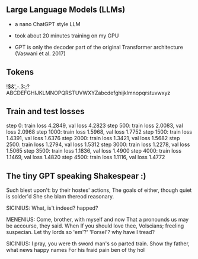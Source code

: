 ## Large Language Models (LLMs)

* a nano ChatGPT style LLM

* took about 20 minutes training on my GPU

* GPT is only the decoder part of the original Transformer architecture (Vaswani et al. 2017)

## Tokens

 !$&',-.3:;?ABCDEFGHIJKLMNOPQRSTUVWXYZabcdefghijklmnopqrstuvwxyz
 
## Train and test losses

step 0: train loss 4.2849, val loss 4.2823
step 500: train loss 2.0083, val loss 2.0968
step 1000: train loss 1.5968, val loss 1.7752
step 1500: train loss 1.4391, val loss 1.6376
step 2000: train loss 1.3421, val loss 1.5682
step 2500: train loss 1.2794, val loss 1.5312
step 3000: train loss 1.2278, val loss 1.5065
step 3500: train loss 1.1836, val loss 1.4900
step 4000: train loss 1.1469, val loss 1.4820
step 4500: train loss 1.1116, val loss 1.4772


## The tiny GPT speaking Shakespear :)

Such blest upon't: by their hostes' actions,
The goals of either, though quiet is solder'd
She she blam thereod reasonary.

SICINIUS:
What, is't indeed? happed?

MENENIUS:
Come, brother, with myself and now
That a pronounds us may be accourse, they said.
When If you should love thee, Volscians; freeling suspecian.
Let thy lords so 'em'?' 'Forsel'? why have I tread?

SICINIUS:
I pray, you were th sword man's so parted train.
Show thy father, what news happy names
For his fraid pain ben of thy hol


